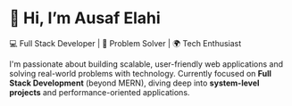 # 👋 Hi, I’m Ausaf Elahi  

💻 Full Stack Developer | 🚀 Problem Solver | 🌍 Tech Enthusiast  

I'm passionate about building scalable, user-friendly web applications and solving real-world problems with technology. Currently focused on **Full Stack Development** (beyond MERN), diving deep into **system-level projects** and performance-oriented applications.
